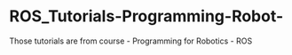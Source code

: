 # ROS_Tutorials-Programming-Robot-
Those tutorials are from course - Programming for Robotics - ROS
